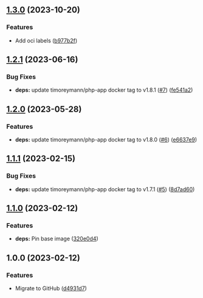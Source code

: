 ## [1.3.0](https://github.com/timo-reymann/docker-matomo/compare/1.2.1...1.3.0) (2023-10-20)


### Features

* Add oci labels ([b977b2f](https://github.com/timo-reymann/docker-matomo/commit/b977b2f3d4fac31f46ba6f29417ef076de0fcfdd))

## [1.2.1](https://github.com/timo-reymann/docker-matomo/compare/1.2.0...1.2.1) (2023-06-16)


### Bug Fixes

* **deps:** update timoreymann/php-app docker tag to v1.8.1 ([#7](https://github.com/timo-reymann/docker-matomo/issues/7)) ([fe541a2](https://github.com/timo-reymann/docker-matomo/commit/fe541a2fedc971eeeea5626a6ca9f3c02ffedbc9))

## [1.2.0](https://github.com/timo-reymann/docker-matomo/compare/1.1.1...1.2.0) (2023-05-28)


### Features

* **deps:** update timoreymann/php-app docker tag to v1.8.0 ([#6](https://github.com/timo-reymann/docker-matomo/issues/6)) ([e6637e9](https://github.com/timo-reymann/docker-matomo/commit/e6637e9e31667bb4da08462f3208d8a8538ffb82))

## [1.1.1](https://github.com/timo-reymann/docker-matomo/compare/1.1.0...1.1.1) (2023-02-15)


### Bug Fixes

* **deps:** update timoreymann/php-app docker tag to v1.7.1 ([#5](https://github.com/timo-reymann/docker-matomo/issues/5)) ([8d7ad60](https://github.com/timo-reymann/docker-matomo/commit/8d7ad603d736de2afb2294c976e4950d41e2b784))

## [1.1.0](https://github.com/timo-reymann/docker-matomo/compare/1.0.0...1.1.0) (2023-02-12)


### Features

* **deps:** Pin base image ([320e0d4](https://github.com/timo-reymann/docker-matomo/commit/320e0d4d52c646e0dd72b1c23f07ec6747721240))

## 1.0.0 (2023-02-12)


### Features

* Migrate to GitHub ([d4931d7](https://github.com/timo-reymann/docker-matomo/commit/d4931d7c0d70ff15401a7b9da1b25f575562890b))
